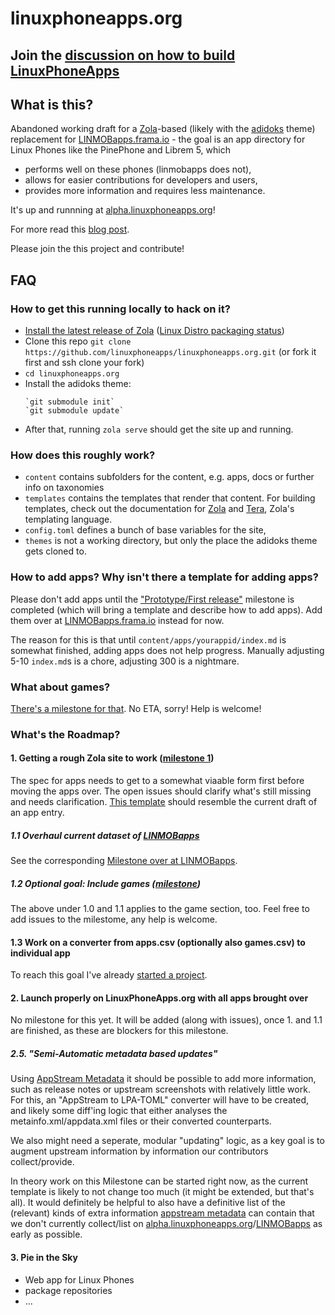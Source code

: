
# linuxphoneapps.org

## Join the [discussion on how to build LinuxPhoneApps](https://framagit.org/linmobapps/linmobapps.frama.io/-/issues/10)

## What is this?

Abandoned working draft for a [Zola](https://getzola.org)-based (likely with the [adidoks](https://www.getzola.org/themes/adidoks/) theme) replacement for [LINMOBapps.frama.io](https://linmobapps.frama.io) - the goal is an app directory for Linux Phones like the PinePhone and Librem 5, which 
* performs well on these phones (linmobapps does not),
* allows for easier contributions for developers and users,
* provides more information and requires less maintenance.

It's up and runnning at [alpha.linuxphoneapps.org](https://alpha.linuxphoneapps.org)!

For more read this [blog post](https://linmob.net/linmobapps-additions-changes-march-april-2021/#the-future-linuxphoneapps-org).

Please join the this project and contribute!

## FAQ

### How to get this running locally to hack on it?

* [Install the latest release of Zola](https://www.getzola.org/documentation/getting-started/installation/) ([Linux Distro packaging status](https://repology.org/project/zola/versions))
* Clone this repo `git clone https://github.com/linuxphoneapps/linuxphoneapps.org.git` (or fork it first and ssh clone your fork)
* `cd linuxphoneapps.org`
* Install the adidoks theme: 
  ~~~
  `git submodule init` 
  `git submodule update`
  ~~~
* After that, running `zola serve` should get the site up and running.

### How does this roughly work?

* `content` contains subfolders for the content, e.g. apps, docs or further info on taxonomies
* `templates` contains the templates that render that content. For building templates, check out the documentation for [Zola](https://www.getzola.org/documentation/getting-started/overview/) and [Tera](https://tera.netlify.app/docs/), Zola's templating language.
* `config.toml` defines a bunch of base variables for the site,
* `themes` is not a working directory, but only the place the adidoks theme gets cloned to. 

### How to add apps? Why isn't there a template for adding apps?

Please don't add apps until the ["Prototype/First release"](https://github.com/linuxphoneapps/linuxphoneapps.org/milestone/1) milestone is completed (which will bring a template and describe how to add apps). Add them over at [LINMOBapps.frama.io](https://framagit.org/linmobapps/linmobapps.frama.io/-/blob/master/apps.csv) instead for now.

The reason for this is that until `content/apps/yourappid/index.md` is somewhat finished, adding apps does not help progress. Manually adjusting 5-10 `index.md`s is a chore, adjusting 300 is a nightmare.

### What about games? 

[There's a milestone for that](https://github.com/linuxphoneapps/linuxphoneapps.org/milestone/2). No ETA, sorry! Help is welcome!

### What's the Roadmap?

#### 1. Getting a rough Zola site to work ([milestone 1](https://github.com/linuxphoneapps/linuxphoneapps.org/milestone/1))

The spec for apps needs to get to a somewhat viaable form first before moving the apps over. The open issues should clarify what's still missing and needs clarification. [This template]() should resemble the current draft of an app entry.

##### 1.1 Overhaul current dataset of [LINMOBapps](https://linmobapps.frama.io)

See the corresponding [Milestone over at LINMOBapps](https://framagit.org/linmobapps/linmobapps.frama.io/-/issues?milestone_title=%5Bapps.csv%5D+Overhaul+Q3+2021).

##### 1.2 Optional goal: Include games ([milestone](https://github.com/linuxphoneapps/linuxphoneapps.org/milestone/2))

The above under 1.0 and 1.1 applies to the game section, too. Feel free to add issues to the milestome, any help is welcome.

#### 1.3 Work on a converter from apps.csv (optionally also games.csv) to individual app

To reach this goal I've already [started a project](https://github.com/linuxphoneapps/appscsv2toml).

#### 2. Launch properly on LinuxPhoneApps.org with all apps brought over

No milestone for this yet. It will be added (along with issues), once 1. and 1.1 are finished, as these are blockers for this milestone.

##### 2.5. "Semi-Automatic metadata based updates"

Using [AppStream Metadata](https://www.freedesktop.org/software/appstream/docs/chap-Metadata.html) it should be possible to add more information, such as release notes or upstream screenshots with relatively little work.
For this, an "AppStream to LPA-TOML" converter will have to be created, and likely some diff'ing logic that either analyses the metainfo.xml/appdata.xml files or their converted counterparts.

We also might need a seperate, modular "updating" logic, as a key goal is to augment upstream information by information our contributors collect/provide.

In theory work on this Milestone can be started right now, as the current template is likely to not change too much (it might be extended, but that's all). It would definitely be helpful to also have a definitive list of the (relevant) kinds of extra information [appstream metadata](https://www.freedesktop.org/software/appstream/docs/chap-Metadata.html) can contain that we don't currently collect/list on [alpha.linuxphoneapps.org](https://alpha.linuxphoneapps.org/apps/)/[LINMOBapps](https://linmobapps.frama.io) as early as possible.

#### 3. Pie in the Sky

* Web app for Linux Phones
* package repositories
* ...
